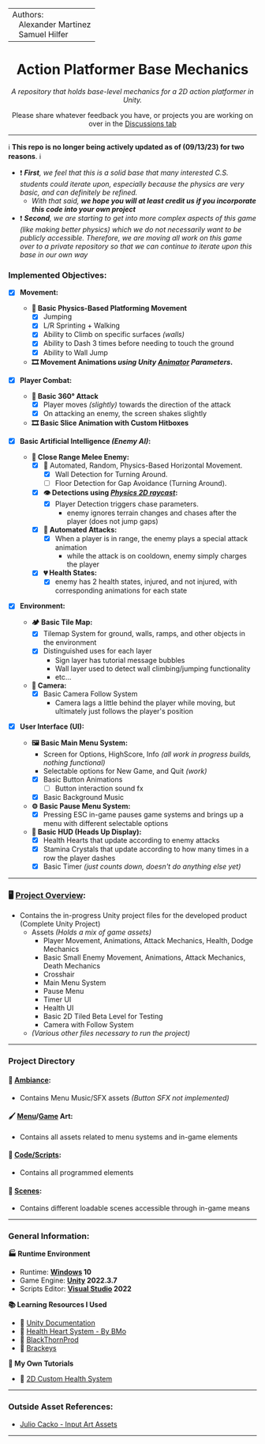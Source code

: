 
<table>
  <tr>
    <td>Authors:<br>
      &nbsp;&nbsp;&nbsp;Alexander Martinez<br>
      &nbsp;&nbsp;&nbsp;Samuel Hilfer</td>
  </tr>
</table>

<h1 align="center">Action Platformer Base Mechanics</h1>
<p align="center"><i>A repository that holds base-level mechanics for a 2D action platformer in Unity.</i></p>
<p align="center">Please share whatever feedback you have, or projects you are working on over in the <a href="https://github.com/GrowingPaigns/15-Minutes-From-Jupiter/discussions">Discussions tab</a></p>

---

:information_source: **This repo is no longer being actively updated as of (09/13/23) for two reasons**. :information_source:
- ❗ _**First**, we feel that this is a solid base that many interested C.S. students could iterate upon, especially because the physics are very basic, and can definitely be refined._
    - _With that said, **we hope you will at least credit us if you incorporate this code into your own project**_
- ❗ _**Second**, we are starting to get into more complex aspects of this game (like making better physics) which we do not necessarily want to be publicly accessible. Therefore, we are moving all work on this game over to a private repository so that we can continue to iterate upon this base in our own way_

### Implemented Objectives:
- [x] **Movement:**
  - **🏃 Basic Physics-Based Platforming Movement**
    - [X] Jumping
    - [X] L/R Sprinting + Walking
    - [X] Ability to Climb on specific surfaces _(walls)_
    - [X] Ability to Dash 3 times before needing to touch the ground
    - [X] Ability to Wall Jump     
  - **🎞️ Movement Animations _using Unity [Animator](https://docs.unity3d.com/Manual/AnimatorWindow.html) Parameters_.**

- [x] **Player Combat:**
    - **🏹 Basic 360° Attack**
      - [X] Player moves _(slightly)_ towards the direction of the attack
      - [X] On attacking an enemy, the screen shakes slightly 
    - **🎞️ Basic Slice Animation with Custom Hitboxes**

- [x] **Basic Artificial Intelligence _(Enemy AI)_:**
    - **👿 Close Range Melee Enemy:**
        - [x] 🏃 Automated, Random, Physics-Based Horizontal Movement.
          - [x] Wall Detection for Turning Around.
          - [ ] Floor Detection for Gap Avoidance (Turning Around).
        - [x] **👁️ Detections using _[Physics 2D raycast](https://docs.unity3d.com/ScriptReference/Physics2D.Raycast.html)_:**
          - [x] Player Detection triggers chase parameters.
            - enemy ignores terrain changes and chases after the player (does not jump gaps) 
        - [x] **🏹 Automated Attacks:**
          - [X] When a player is in range, the enemy plays a special attack animation
            - while the attack is on cooldown, enemy simply charges the player
        - [x] **💔 Health States:**
          - [X] enemy has 2 health states, injured, and not injured, with corresponding animations for each state 

- [x] **Environment:**
  - **🏕️ Basic Tile Map:**
    - [X] Tilemap System for ground, walls, ramps, and other objects in the environment
    - [X] Distinguished uses for each layer
      - Sign layer has tutorial message bubbles
      - Wall layer used to detect wall climbing/jumping functionality
      - etc...
   - **🎥 Camera:**
     - [X] Basic Camera Follow System
       - Camera lags a little behind the player while moving, but ultimately just follows the player's position   

- [X] **User Interface (UI):**
  - **🖼️ Basic Main Menu System:**
    - Screen for Options, HighScore, Info _(all work in progress builds, nothing functional)_
    - Selectable options for New Game, and Quit _(work)_
    - [X] Basic Button Animations
      - [ ] Button interaction sound fx
    - [X] Basic Background Music
  - **⚙️ Basic Pause Menu System:**
    - [X] Pressing ESC in-game pauses game systems and brings up a menu with different selectable options
  - **🔲 Basic HUD (Heads Up Display):**
    - [X] Health Hearts that update according to enemy attacks
    - [X] Stamina Crystals that update according to how many times in a row the player dashes
    - [X] Basic Timer _(just counts down, doesn't do anything else yet)_ 
---
### 🖥️ [Project Overview](https://github.com/GrowingPaigns/15-Minutes-From-Jupiter/tree/main/Code):
- Contains the in-progress Unity project files for the developed product (Complete Unity Project)
    - Assets *(Holds a mix of game assets)*
        - Player Movement, Animations, Attack Mechanics, Health, Dodge Mechanics
        - Basic Small Enemy Movement, Animations, Attack Mechanics, Death Mechanics
        - Crosshair
        - Main Menu System
        - Pause Menu
        - Timer UI
        - Health UI
        - Basic 2D Tiled Beta Level for Testing
        - Camera with Follow System
    - *(Various other files necessary to run the project)*
---
### **Project Directory**
#### 🎵 [Ambiance](https://github.com/GrowingPaigns/Unity-2D-Platformer-Prototype/tree/main/Code/15%20Minutes%20From%20Jupiter/Assets/MainMenuAssets/Menu%20Ambiance): 
- Contains Menu Music/SFX assets *(Button SFX not implemented)*

#### 🖌️ [Menu](https://github.com/GrowingPaigns/Unity-2D-Platformer-Prototype/tree/main/Code/15%20Minutes%20From%20Jupiter/Assets/MainMenuAssets)/[Game](https://github.com/GrowingPaigns/Unity-2D-Platformer-Prototype/tree/main/Code/15%20Minutes%20From%20Jupiter/Assets/LevelAssets) Art:
- Contains all assets related to menu systems and in-game elements

#### 📜 [Code/Scripts](https://github.com/GrowingPaigns/Unity-2D-Platformer-Prototype/tree/main/Code/15%20Minutes%20From%20Jupiter/Assets/Scripts):
- Contains all programmed elements 

#### 🎥 [Scenes](https://github.com/GrowingPaigns/Unity-2D-Platformer-Prototype/tree/main/Code/15%20Minutes%20From%20Jupiter/Assets/Scenes):
- Contains different loadable scenes accessible through in-game means 

---   
### General Information:

**🏭 Runtime Environment**

- Runtime: **[Windows](https://www.microsoft.com/en-us/windows) 10**
- Game Engine: **[Unity](https://unity.com/releases/editor/whats-new/2022.3.7) 2022.3.7**
- Scripts Editor: **[Visual Studio](https://visualstudio.microsoft.com) 2022**

**📚 Learning Resources I Used**

- 📕 [Unity Documentation](https://docs.unity.com)
- 📼 [Health Heart System - By BMo](https://www.youtube.com/watch?v=5NViMw-ALAo)
- 📼 [BlackThornProd](https://www.youtube.com/@Blackthornprod)
- 📼 [Brackeys](https://www.youtube.com/@Brackeys)

**📄 My Own Tutorials**
- 📼 [2D Custom Health System](https://www.youtube.com/watch?v=sAy0K5W9Woc)

---      
### Outside Asset References:
- [Julio Cacko - Input Art Assets](https://juliocacko.itch.io/free-input-prompts) 
---   
